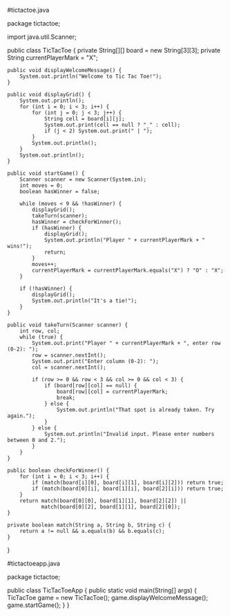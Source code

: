 #tictactoe.java

package tictactoe;

import java.util.Scanner;

public class TicTacToe {
    private String[][] board = new String[3][3];
    private String currentPlayerMark = "X";

    public void displayWelcomeMessage() {
        System.out.println("Welcome to Tic Tac Toe!");
    }

    public void displayGrid() {
        System.out.println();
        for (int i = 0; i < 3; i++) {
            for (int j = 0; j < 3; j++) {
                String cell = board[i][j];
                System.out.print(cell == null ? "_" : cell);
                if (j < 2) System.out.print(" | ");
            }
            System.out.println();
        }
        System.out.println();
    }

    public void startGame() {
        Scanner scanner = new Scanner(System.in);
        int moves = 0;
        boolean hasWinner = false;

        while (moves < 9 && !hasWinner) {
            displayGrid();
            takeTurn(scanner);
            hasWinner = checkForWinner();
            if (hasWinner) {
                displayGrid();
                System.out.println("Player " + currentPlayerMark + " wins!");
                return;
            }
            moves++;
            currentPlayerMark = currentPlayerMark.equals("X") ? "O" : "X";
        }

        if (!hasWinner) {
            displayGrid();
            System.out.println("It's a tie!");
        }
    }

    public void takeTurn(Scanner scanner) {
        int row, col;
        while (true) {
            System.out.print("Player " + currentPlayerMark + ", enter row (0-2): ");
            row = scanner.nextInt();
            System.out.print("Enter column (0-2): ");
            col = scanner.nextInt();

            if (row >= 0 && row < 3 && col >= 0 && col < 3) {
                if (board[row][col] == null) {
                    board[row][col] = currentPlayerMark;
                    break;
                } else {
                    System.out.println("That spot is already taken. Try again.");
                }
            } else {
                System.out.println("Invalid input. Please enter numbers between 0 and 2.");
            }
        }
    }

    public boolean checkForWinner() {
        for (int i = 0; i < 3; i++) {
            if (match(board[i][0], board[i][1], board[i][2])) return true;
            if (match(board[0][i], board[1][i], board[2][i])) return true;
        }
        return match(board[0][0], board[1][1], board[2][2]) ||
               match(board[0][2], board[1][1], board[2][0]);
    }

    private boolean match(String a, String b, String c) {
        return a != null && a.equals(b) && b.equals(c);
    }
}


#tictactoeapp.java

package tictactoe;

public class TicTacToeApp {
    public static void main(String[] args) {
        TicTacToe game = new TicTacToe();
        game.displayWelcomeMessage();
        game.startGame();
    }
}
